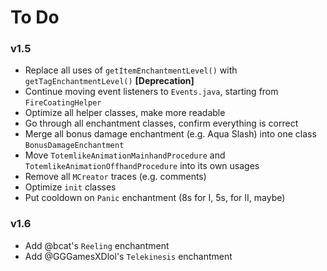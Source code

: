 # To Do
### v1.5
- Replace all uses of `getItemEnchantmentLevel()` with `getTagEnchantmentLevel()` **[Deprecation]**
- Continue moving event listeners to `Events.java`, starting from `FireCoatingHelper`
- Optimize all helper classes, make more readable
- Go through all enchantment classes, confirm everything is correct
- Merge all bonus damage enchantment (e.g. Aqua Slash) into one class `BonusDamageEnchantment`
- Move `TotemlikeAnimationMainhandProcedure` and `TotemlikeAnimationOffhandProcedure` into its own usages
- Remove all `MCreator` traces (e.g. comments)
- Optimize `init` classes
- Put cooldown on `Panic` enchantment (8s for I, 5s, for II, maybe)

### v1.6
- Add @bcat's `Reeling` enchantment
- Add @GGGamesXDlol's `Telekinesis` enchantment